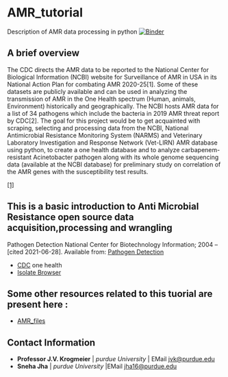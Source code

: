 # AMR_tutorial
Description of AMR data processing in python
[![Binder](https://mybinder.org/badge_logo.svg)](https://mybinder.org/v2/gh/venomj26/AMR_Tut/master)

## A brief overview

 The CDC directs the AMR data to be reported to the National Center for Biological Information (NCBI) website for Surveillance of AMR in USA in its National Action Plan for combating AMR 2020-25[1]. Some of these datasets are publicly available and can be used in analyzing the transmission of AMR in the One Health spectrum (Human, animals, Environment) historically and geographically. The NCBI hosts AMR data for a list of 34 pathogens which include the bacteria in 2019 AMR threat report by CDC[2]. The goal for this project would be to get acquainted with scraping, selecting and processing data from the NCBI, National Antimicrobial Resistance Monitoring System (NARMS) and Veterinary Laboratory Investigation and Response Network (Vet-LIRN) AMR database using python, to create a one health database and to analyze carbapenem-resistant Acinetobacter pathogen along with its whole genome sequencing data (available at the NCBI database) for preliminary study on correlation of the AMR genes with the susceptibility test results.
 
[[1]](https://aspe.hhs.gov/system/files/pdf/264126/CARB-National-Action-Plan-2020-2025.pdf)

## This is a basic introduction to Anti Microbial Resistance open source data acquisition,processing and wrangling
Pathogen Detection National Center for Biotechnology Information; 2004 – [cited 2021-06-28]. Available from: [Pathogen Detection](https://www.ncbi.nlm.nih.gov/pathogens/ )
- [CDC](https://www.cdc.gov/drugresistance/biggest-threats.html) one health
- [Isolate Browser](https://www.ncbi.nlm.nih.gov/pathogens/isolates/)

## Some other resources related to this tuorial are present here :
- [AMR_files](https://purdue0-my.sharepoint.com/:f:/g/personal/jha16_purdue_edu/EvldCBvEgjZCjXzNhPE5hV0BL8W2MXLLd_Kx1U8He2p9FQ?e=ELGr3o)


## Contact Information 
- **Professor J.V. Krogmeier** | *purdue University* | EMail [jvk@purdue.edu](jvk@purdue.edu)
- **Sneha Jha** | *purdue University* |EMail [jha16@purdue.edu](jvk@purdue.edu)
